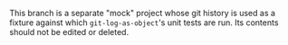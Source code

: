 This branch is a separate "mock" project whose git history is used as a fixture against which `git-log-as-object`'s unit tests are run. Its contents should not be edited or deleted.
